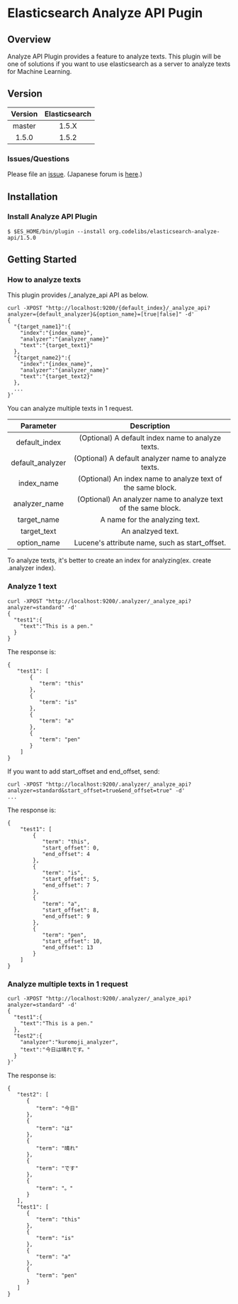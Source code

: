 Elasticsearch Analyze API Pugin
=======================

## Overview

Analyze API Plugin provides a feature to analyze texts.
This plugin will be one of solutions if you want to use elasticsearch as a server to analyze texts for Machine Learning.

## Version

| Version   | Elasticsearch |
|:---------:|:-------------:|
| master    | 1.5.X         |
| 1.5.0     | 1.5.2         |

### Issues/Questions

Please file an [issue](https://github.com/codelibs/elasticsearch-dynarank/issues "issue").
(Japanese forum is [here](https://github.com/codelibs/codelibs-ja-forum "here").)

## Installation

### Install Analyze API Plugin

    $ $ES_HOME/bin/plugin --install org.codelibs/elasticsearch-analyze-api/1.5.0

## Getting Started

### How to analyze texts

This plugin provides /_analyze_api API as below.

    curl -XPOST "http://localhost:9200/{default_index}/_analyze_api?analyzer={default_analyzer}&{option_name}=[true|false]" -d'
    {
      "{target_name1}":{
        "index":"{index_name}",
        "analyzer":"{analyzer_name}"
        "text":"{target_text1}"
      },
      "{target_name2}":{
        "index":"{index_name}",
        "analyzer":"{analyzer_name}"
        "text":"{target_text2}"
      },
      ...
    }'

You can analyze multiple texts in 1 request.

| Parameter        | Description                                                    |
|:----------------:|:--------------------------------------------------------------:|
| default_index    | (Optional) A default index name to analyze texts.              |
| default_analyzer | (Optional) A default analyzer name to analyze texts.           |
| index_name       | (Optional) An index name to analyze text of the same block.    |
| analyzer_name    | (Optional) An analyzer name to analyze text of the same block. |
| target_name      | A name for the analyzing text.                                 |
| target_text      | An analzyed text.                                              |
| option_name      | Lucene's attribute name, such as start_offset.                 |

To analyze texts, it's better to create an index for analyzing(ex. create .analyzer index).

### Analyze 1 text

    curl -XPOST "http://localhost:9200/.analyzer/_analyze_api?analyzer=standard" -d'
    {
      "test1":{
        "text":"This is a pen."
      }
    }

The response is:

    {
       "test1": [
           {
              "term": "this"
           },
           {
              "term": "is"
           },
           {
              "term": "a"
           },
           {
              "term": "pen"
           }
        ]
    }

If you want to add start_offset and end_offset, send:

    curl -XPOST "http://localhost:9200/.analyzer/_analyze_api?analyzer=standard&start_offset=true&end_offset=true" -d'
    ...

The response is:

    {
        "test1": [
            {
               "term": "this",
               "start_offset": 0,
               "end_offset": 4
            },
            {
               "term": "is",
               "start_offset": 5,
               "end_offset": 7
            },
            {
               "term": "a",
               "start_offset": 8,
               "end_offset": 9
            },
            {
               "term": "pen",
               "start_offset": 10,
               "end_offset": 13
            }
        ]
    }

### Analyze multiple texts in 1 request

    curl -XPOST "http://localhost:9200/.analyzer/_analyze_api?analyzer=standard" -d'
    {
      "test1":{
        "text":"This is a pen."
      },
      "test2":{
        "analyzer":"kuromoji_analyzer",
        "text":"今日は晴れです。"
      }
    }'

The response is:

    {
       "test2": [
          {
             "term": "今日"
          },
          {
             "term": "は"
          },
          {
             "term": "晴れ"
          },
          {
             "term": "です"
          },
          {
             "term": "。"
          }
       ],
       "test1": [
          {
             "term": "this"
          },
          {
             "term": "is"
          },
          {
             "term": "a"
          },
          {
             "term": "pen"
          }
       ]
    }
